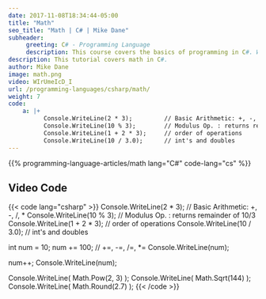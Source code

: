 ```yaml
---
date: 2017-11-08T18:34:44-05:00
title: "Math"
seo_title: "Math | C# | Mike Dane"
subheader:
     greeting: C# - Programming Language
     description: This course covers the basics of programming in C#. Work your way through the videos/articles and I'll teach you everything you need to know to start your programming journey!
description: This tutorial covers math in C#.
author: Mike Dane
image: math.png
video: WIrUmeIcD_I
url: /programming-languages/csharp/math/
weight: 7
code:
    a: |+
          Console.WriteLine(2 * 3);         // Basic Arithmetic: +, -, /, *
          Console.WriteLine(10 % 3);        // Modulus Op. : returns remainder of 10/3
          Console.WriteLine(1 + 2 * 3);     // order of operations
          Console.WriteLine(10 / 3.0);      // int's and doubles
---
```


{{% programming-language-articles/math lang="C#" code-lang="cs" %}}

## Video Code

{{< code lang="csharp" >}}
Console.WriteLine(2 * 3);         // Basic Arithmetic: +, -, /, *
Console.WriteLine(10 % 3);        // Modulus Op. : returns remainder of 10/3
Console.WriteLine(1 + 2 * 3);     // order of operations
Console.WriteLine(10 / 3.0);      // int's and doubles


int num = 10;
num += 100; // +=, -=, /=, *=
Console.WriteLine(num);

num++;
Console.WriteLine(num);

Console.WriteLine( Math.Pow(2, 3) );
Console.WriteLine( Math.Sqrt(144) );
Console.WriteLine( Math.Round(2.7) );
{{< /code >}}